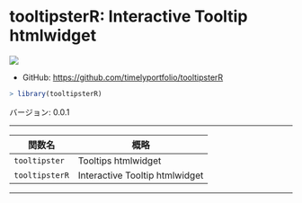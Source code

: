 

# tooltipsterR: Interactive Tooltip htmlwidget

[![](http://www.r-pkg.org/badges/version/tooltipsterR)](http://cran.rstudio.com/web/packages/tooltipsterR/index.html)

* GitHub: https://github.com/timelyportfolio/tooltipsterR


```r
> library(tooltipsterR)
```

バージョン: 0.0.1

-----



| 関数名 | 概略 |
|--------|------|
| `tooltipster` | Tooltips htmlwidget |
| `tooltipsterR` | Interactive Tooltip htmlwidget |

-----
